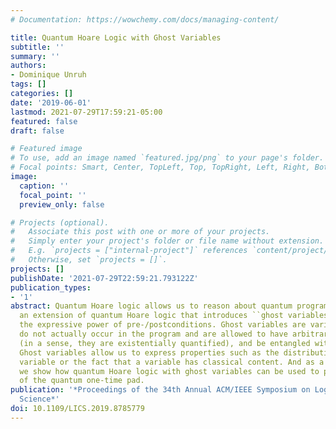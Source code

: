 ```yaml
---
# Documentation: https://wowchemy.com/docs/managing-content/

title: Quantum Hoare Logic with Ghost Variables
subtitle: ''
summary: ''
authors:
- Dominique Unruh
tags: []
categories: []
date: '2019-06-01'
lastmod: 2021-07-29T17:59:21-05:00
featured: false
draft: false

# Featured image
# To use, add an image named `featured.jpg/png` to your page's folder.
# Focal points: Smart, Center, TopLeft, Top, TopRight, Left, Right, BottomLeft, Bottom, BottomRight.
image:
  caption: ''
  focal_point: ''
  preview_only: false

# Projects (optional).
#   Associate this post with one or more of your projects.
#   Simply enter your project's folder or file name without extension.
#   E.g. `projects = ["internal-project"]` references `content/project/deep-learning/index.md`.
#   Otherwise, set `projects = []`.
projects: []
publishDate: '2021-07-29T22:59:21.793122Z'
publication_types:
- '1'
abstract: Quantum Hoare logic allows us to reason about quantum programs. We present
  an extension of quantum Hoare logic that introduces ``ghost variables'' to extend
  the expressive power of pre-/postconditions. Ghost variables are variables that
  do not actually occur in the program and are allowed to have arbitrary quantum states
  (in a sense, they are existentially quantified), and be entangled with program variables.
  Ghost variables allow us to express properties such as the distribution of a program
  variable or the fact that a variable has classical content. And as a case study,
  we show how quantum Hoare logic with ghost variables can be used to prove the security
  of the quantum one-time pad.
publication: '*Proceedings of the 34th Annual ACM/IEEE Symposium on Logic in Computer
  Science*'
doi: 10.1109/LICS.2019.8785779
---
```

